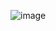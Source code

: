 ![image](https://github.com/Facuu16/translator/assets/109570813/ebca3236-2cfc-445c-b0c5-a54ac6779d93)
